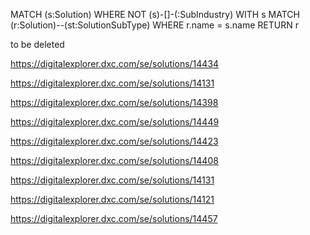 MATCH (s:Solution) 
WHERE NOT (s)-[]-(:SubIndustry)
WITH s 
MATCH (r:Solution)--(st:SolutionSubType)
WHERE r.name = s.name RETURN r

to be deleted

https://digitalexplorer.dxc.com/se/solutions/14434

https://digitalexplorer.dxc.com/se/solutions/14131

https://digitalexplorer.dxc.com/se/solutions/14398

https://digitalexplorer.dxc.com/se/solutions/14449

https://digitalexplorer.dxc.com/se/solutions/14423

https://digitalexplorer.dxc.com/se/solutions/14408

https://digitalexplorer.dxc.com/se/solutions/14131

https://digitalexplorer.dxc.com/se/solutions/14121

https://digitalexplorer.dxc.com/se/solutions/14457

